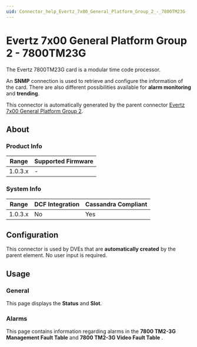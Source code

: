 ```yaml
---
uid: Connector_help_Evertz_7x00_General_Platform_Group_2_-_7800TM23G
---
```


# Evertz 7x00 General Platform Group 2 - 7800TM23G

The Evertz 7800TM23G card is a modular time code processor.

An **SNMP** connection is used to retrieve and configure the information of the card. There are also different possibilities available for **alarm monitoring** and **trending**.

This connector is automatically generated by the parent connector [Evertz 7x00 General Platform Group 2](xref:Connector_help_Evertz_7x00_General_Platform_Group_2).

## About

### Product Info

| Range     | Supported Firmware     |
|-----------|------------------------|
| 1.0.3.x   | \-                     |

### System Info

| **Range** | **DCF Integration** | **Cassandra Compliant** |
|-----------|---------------------|-------------------------|
| 1.0.3.x   | No                  | Yes                     |

## Configuration

This connector is used by DVEs that are **automatically created** by the parent element. No user input is required.

## Usage

### General

This page displays the **Status** and **Slot**.

### Alarms

This page contains information regarding alarms in the **7800 TM2-3G Management Fault Table** and **7800 TM2-3G Video Fault Table** .
